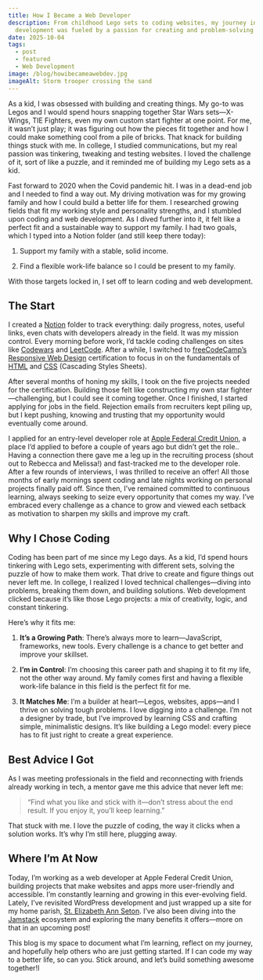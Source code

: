 ```yaml
---
title: How I Became a Web Developer
description: From childhood Lego sets to coding websites, my journey into web
  development was fueled by a passion for creating and problem-solving.
date: 2025-10-04
tags:
  - post
  - featured
  - Web Development
image: /blog/howibecameawebdev.jpg
imageAlt: Storm trooper crossing the sand
---
```

As a kid, I was obsessed with building and creating things. My go-to was Legos and I would spend hours snapping together Star Wars sets—X-Wings, TIE Fighters, even my own custom start fighter at one point. For me, it wasn’t just play; it was figuring out how the pieces fit together and how I could make something cool from a pile of bricks. That knack for building things stuck with me. In college, I studied communications, but my real passion was tinkering, tweaking and testing websites. I loved the challenge of it, sort of like a puzzle, and it reminded me of building my Lego sets as a kid.

Fast forward to 2020 when the Covid pandemic hit. I was in a dead-end job and I needed to find a way out. My driving motivation was for my growing family and how I could build a better life for them. I researched growing fields that fit my working style and personality strengths, and I stumbled upon coding and web development. As I dived further into it, it felt like a perfect fit and a sustainable way to support my family. I had two goals, which I typed into a Notion folder (and still keep there today):

1.  Support my family with a stable, solid income.
    
2.  Find a flexible work-life balance so I could be present to my family.
    

With those targets locked in, I set off to learn coding and web development.

## The Start

I created a [Notion](https://www.notion.com/) folder to track everything: daily progress, notes, useful links, even chats with developers already in the field. It was my mission control. Every morning before work, I’d tackle coding challenges on sites like [Codewars](https://www.codewars.com/) and [LeetCode](https://leetcode.com/). After a while, I switched to [freeCodeCamp’s Responsive Web Design](https://www.freecodecamp.org/learn/2022/responsive-web-design/) certification to focus in on the fundamentals of [HTML](https://developer.mozilla.org/en-US/docs/Web/HTML) and [CSS](https://developer.mozilla.org/en-US/docs/Web/CSS) (Cascading Styles Sheets).

After several months of honing my skills, I took on the five projects needed for the certification. Building those felt like constructing my own star fighter—challenging, but I could see it coming together. Once I finished, I started applying for jobs in the field. Rejection emails from recruiters kept piling up, but I kept pushing, knowing and trusting that my opportunity would eventually come around.

I applied for an entry-level developer role at [Apple Federal Credit Union](https://www.applefcu.org/), a place I’d applied to before a couple of years ago but didn’t get the role.. Having a connection there gave me a leg up in the recruiting process (shout out to Rebecca and Melissa!) and fast-tracked me to the developer role. After a few rounds of interviews, I was thrilled to receive an offer! All those months of early mornings spent coding and late nights working on personal projects finally paid off. Since then, I’ve remained committed to continuous learning, always seeking to seize every opportunity that comes my way. I’ve embraced every challenge as a chance to grow and viewed each setback as motivation to sharpen my skills and improve my craft.

## Why I Chose Coding

Coding has been part of me since my Lego days. As a kid, I’d spend hours tinkering with Lego sets, experimenting with different sets, solving the puzzle of how to make them work. That drive to create and figure things out never left me. In college, I realized I loved technical challenges—diving into problems, breaking them down, and building solutions. Web development clicked because it’s like those Lego projects: a mix of creativity, logic, and constant tinkering.

Here’s why it fits me:

1.  **It’s a Growing Path**: There’s always more to learn—JavaScript, frameworks, new tools. Every challenge is a chance to get better and improve your skillset.
    
2.  **I’m in Control**: I’m choosing this career path and shaping it to fit my life, not the other way around. My family comes first and having a flexible work-life balance in this field is the perfect fit for me.
    
3.  **It Matches Me**: I’m a builder at heart—Legos, websites, apps—and I thrive on solving tough problems. I love digging into a challenge. I’m not a designer by trade, but I’ve improved by learning CSS and crafting simple, minimalistic designs. It’s like building a Lego model: every piece has to fit just right to create a great experience.
    

## Best Advice I Got

As I was meeting professionals in the field and reconnecting with friends already working in tech, a mentor gave me this advice that never left me:

> “Find what you like and stick with it—don’t stress about the end result. If you enjoy it, you’ll keep learning.”

That stuck with me. I love the puzzle of coding, the way it clicks when a solution works. It’s why I’m still here, plugging away.

## Where I’m At Now

Today, I’m working as a web developer at Apple Federal Credit Union, building projects that make websites and apps more user-friendly and accessible. I’m constantly learning and growing in this ever-evolving field. Lately, I’ve revisited WordPress development and just wrapped up a site for my home parish, [St. Elizabeth Ann Seton](https://setonlakeridge.org/). I’ve also been diving into the [Jamstack](https://jamstack.org/) ecosystem and exploring the many benefits it offers—more on that in an upcoming post!

This blog is my space to document what I’m learning, reflect on my journey, and hopefully help others who are just getting started. If I can code my way to a better life, so can you. Stick around, and let’s build something awesome together!I